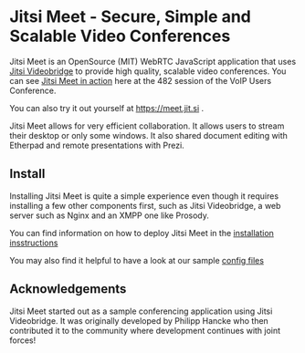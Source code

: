 Jitsi Meet - Secure, Simple and Scalable Video Conferences 
====
Jitsi Meet is an OpenSource (MIT) WebRTC JavaScript application that uses [Jitsi Videobridge](https://jitsi.org/videobridge) to provide high quality, scalable video conferences. You can see [Jitsi Meet in action](http://youtu.be/7vFUVClsNh0) here at the 482 session of the VoIP Users Conference.

You can also try it out yourself at https://meet.jit.si .

Jitsi Meet allows for very efficient collaboration. It allows users to stream their desktop or only some windows. It also shared document editing with Etherpad and remote presentations with Prezi. 

## Install

Installing Jitsi Meet is quite a simple experience even though it requires installing a few other components first, such as Jitsi Videobridge, a web server such as Nginx and an XMPP one like Prosody.

You can find information on how to deploy Jitsi Meet in the [installation insstructions](https://jitsi.org/meet/deploy)

You may also find it helpful to have a look at our sample [config files](https://www.dropbox.com/sh/jgp4s8kp6xuyubr/5FACgJmqLD) 

## Acknowledgements

Jitsi Meet started out as a sample conferencing application using Jitsi Videobridge. It was originally developed by Philipp Hancke who then contributed it to the community where development continues with joint forces! 
